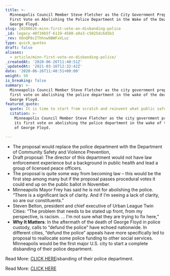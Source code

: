 ```yaml
---
title: >-
  Minneapolis Council Member Steve Fletcher as the City Government Prepares Its
  First Vote on Abolishing the Police Department in the Wake of the Death of
  George Floyd.
slug: 20200626-minn-first-vote-on-disbanding-police
_id: legacy-48f34b5f-6119-4580-a9a3-c5025dc6d5b3
_rev: XOnQP8cIThhnw9BWFxVLuz
type: quick_quotes
draft: false
aliases:
  - article/minn-first-vote-on-disbanding-police/
_createdAt: '2020-06-26T11:40:51Z'
_updatedAt: '2021-03-16T12:32:42Z'
date: '2020-06-26T11:40:51+00:00'
weight: 50
is_breaking: false
summary: >-
  Minneapolis Council Member Steve Fletcher as the city government prepares its
  first vote on abolishing the police department in the wake of the death of
  George Floyd.
featured_quote:
  quote: It is time to start from scratch and reinvent what public safety looks like.
  citation: >-
    Minneapolis Council Member Steve Fletcher as the city government prepares
    its first vote on abolishing the police department in the wake of the death
    of George Floyd.

---
```

* The proposal would replace the police department with the Department of Community Safety and Violence Prevention,
* Draft proposal: The director of this department would not have law enforcement experience but a background in public health and lead a group of licensed peace officers.
* The proposal is quite some way from becoming law – this would be the first step among many but if the proposal passes procedural votes it could end up on the public ballot in November.
* Minneapolis Mayor Frey has said he is not for abolishing the police. “There is a significant lack of clarity. And if I’m seeing a lack of clarity, so are our constituents.”
* Steven Belton, president and chief executive of Urban League Twin Cities: “The problem that needs to be stated up front, from my perspective, is racism. … I’m not sure what they are trying to fix here,”
* **Why It Matters**: In the aftermath of the death of George Floyd in police custody, calls to “defund the police” have echoed nationwide. In different cities, “defund the police” appeals have more specifically led to proposal to reallocate some police funding to other social services. Minneapolis would be the first major U.S. city to start a complete disbanding of their police department.

Read More: [CLICK HERE](https://apnews.com/198e18397e404ef9411f2efcdf7754c0)isbanding of their police department.

Read More: [CLICK HERE](https://apnews.com/198e18397e404ef9411f2efcdf7754c0)